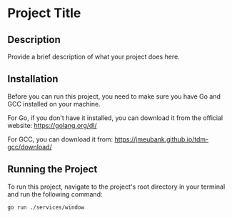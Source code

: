 # Project Title

## Description

Provide a brief description of what your project does here.

## Installation

Before you can run this project, you need to make sure you have Go and GCC installed on your machine. 

For Go, if you don't have it installed, you can download it from the official website: https://golang.org/dl/

For GCC, you can download it from: https://jmeubank.github.io/tdm-gcc/download/

## Running the Project

To run this project, navigate to the project's root directory in your terminal and run the following command:

```bash
go run ./services/window